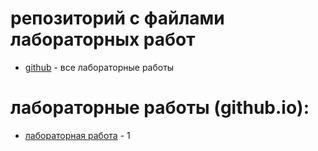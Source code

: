 # репозиторий с файлами лабораторных работ
- [github](https://github.com/acoola308/web-programming-labs/tree/main?tab=readme-ov-file) - все лабораторные работы
  
# лабораторные работы (github.io):
- [лабораторная работа](https://github.com/acoola308/web-programming-labs/tree/main/lab1) - 1

